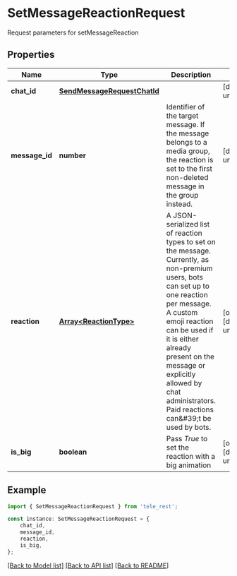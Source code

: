 # SetMessageReactionRequest

Request parameters for setMessageReaction

## Properties

Name | Type | Description | Notes
------------ | ------------- | ------------- | -------------
**chat_id** | [**SendMessageRequestChatId**](SendMessageRequestChatId.md) |  | [default to undefined]
**message_id** | **number** | Identifier of the target message. If the message belongs to a media group, the reaction is set to the first non-deleted message in the group instead. | [default to undefined]
**reaction** | [**Array&lt;ReactionType&gt;**](ReactionType.md) | A JSON-serialized list of reaction types to set on the message. Currently, as non-premium users, bots can set up to one reaction per message. A custom emoji reaction can be used if it is either already present on the message or explicitly allowed by chat administrators. Paid reactions can\&#39;t be used by bots. | [optional] [default to undefined]
**is_big** | **boolean** | Pass *True* to set the reaction with a big animation | [optional] [default to undefined]

## Example

```typescript
import { SetMessageReactionRequest } from 'tele_rest';

const instance: SetMessageReactionRequest = {
    chat_id,
    message_id,
    reaction,
    is_big,
};
```

[[Back to Model list]](../README.md#documentation-for-models) [[Back to API list]](../README.md#documentation-for-api-endpoints) [[Back to README]](../README.md)
